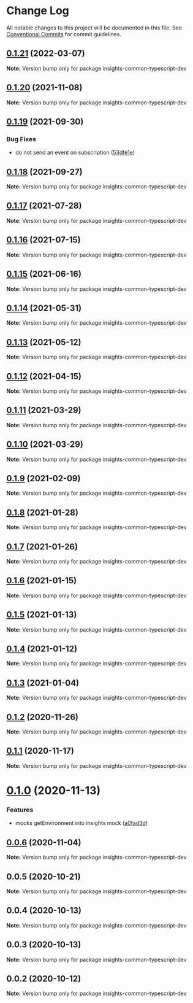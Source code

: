 # Change Log

All notable changes to this project will be documented in this file.
See [Conventional Commits](https://conventionalcommits.org) for commit guidelines.

## [0.1.21](https://github.com/RedHatInsights/insights-common-typescript/compare/insights-common-typescript-dev@0.1.20...insights-common-typescript-dev@0.1.21) (2022-03-07)

**Note:** Version bump only for package insights-common-typescript-dev





## [0.1.20](https://github.com/RedHatInsights/insights-common-typescript/compare/insights-common-typescript-dev@0.1.19...insights-common-typescript-dev@0.1.20) (2021-11-08)

**Note:** Version bump only for package insights-common-typescript-dev





## [0.1.19](https://github.com/RedHatInsights/insights-common-typescript/compare/insights-common-typescript-dev@0.1.18...insights-common-typescript-dev@0.1.19) (2021-09-30)


### Bug Fixes

* do not send an event on subscription ([53dfe1e](https://github.com/RedHatInsights/insights-common-typescript/commit/53dfe1ef8b40e2f0da7ea9ba1db01adc5cc256d2))





## [0.1.18](https://github.com/RedHatInsights/insights-common-typescript/compare/insights-common-typescript-dev@0.1.17...insights-common-typescript-dev@0.1.18) (2021-09-27)

**Note:** Version bump only for package insights-common-typescript-dev





## [0.1.17](https://github.com/RedHatInsights/insights-common-typescript/compare/insights-common-typescript-dev@0.1.16...insights-common-typescript-dev@0.1.17) (2021-07-28)

**Note:** Version bump only for package insights-common-typescript-dev





## [0.1.16](https://github.com/RedHatInsights/insights-common-typescript/compare/insights-common-typescript-dev@0.1.15...insights-common-typescript-dev@0.1.16) (2021-07-15)

**Note:** Version bump only for package insights-common-typescript-dev





## [0.1.15](https://github.com/RedHatInsights/insights-common-typescript/compare/insights-common-typescript-dev@0.1.14...insights-common-typescript-dev@0.1.15) (2021-06-16)

**Note:** Version bump only for package insights-common-typescript-dev





## [0.1.14](https://github.com/RedHatInsights/insights-common-typescript/compare/insights-common-typescript-dev@0.1.13...insights-common-typescript-dev@0.1.14) (2021-05-31)

**Note:** Version bump only for package insights-common-typescript-dev





## [0.1.13](https://github.com/RedHatInsights/insights-common-typescript/compare/insights-common-typescript-dev@0.1.12...insights-common-typescript-dev@0.1.13) (2021-05-12)

**Note:** Version bump only for package insights-common-typescript-dev





## [0.1.12](https://github.com/RedHatInsights/insights-common-typescript/compare/insights-common-typescript-dev@0.1.11...insights-common-typescript-dev@0.1.12) (2021-04-15)

**Note:** Version bump only for package insights-common-typescript-dev





## [0.1.11](https://github.com/RedHatInsights/insights-common-typescript/compare/insights-common-typescript-dev@0.1.10...insights-common-typescript-dev@0.1.11) (2021-03-29)

**Note:** Version bump only for package insights-common-typescript-dev





## [0.1.10](https://github.com/RedHatInsights/insights-common-typescript/compare/insights-common-typescript-dev@0.1.9...insights-common-typescript-dev@0.1.10) (2021-03-29)

**Note:** Version bump only for package insights-common-typescript-dev





## [0.1.9](https://github.com/RedHatInsights/insights-common-typescript/compare/insights-common-typescript-dev@0.1.8...insights-common-typescript-dev@0.1.9) (2021-02-09)

**Note:** Version bump only for package insights-common-typescript-dev





## [0.1.8](https://github.com/RedHatInsights/insights-common-typescript/compare/insights-common-typescript-dev@0.1.7...insights-common-typescript-dev@0.1.8) (2021-01-28)

**Note:** Version bump only for package insights-common-typescript-dev





## [0.1.7](https://github.com/RedHatInsights/insights-common-typescript/compare/insights-common-typescript-dev@0.1.6...insights-common-typescript-dev@0.1.7) (2021-01-26)

**Note:** Version bump only for package insights-common-typescript-dev





## [0.1.6](https://github.com/RedHatInsights/insights-common-typescript/compare/insights-common-typescript-dev@0.1.5...insights-common-typescript-dev@0.1.6) (2021-01-15)

**Note:** Version bump only for package insights-common-typescript-dev





## [0.1.5](https://github.com/RedHatInsights/insights-common-typescript/compare/insights-common-typescript-dev@0.1.4...insights-common-typescript-dev@0.1.5) (2021-01-13)

**Note:** Version bump only for package insights-common-typescript-dev





## [0.1.4](https://github.com/RedHatInsights/insights-common-typescript/compare/insights-common-typescript-dev@0.1.3...insights-common-typescript-dev@0.1.4) (2021-01-12)

**Note:** Version bump only for package insights-common-typescript-dev





## [0.1.3](https://github.com/RedHatInsights/insights-common-typescript/compare/insights-common-typescript-dev@0.1.2...insights-common-typescript-dev@0.1.3) (2021-01-04)

**Note:** Version bump only for package insights-common-typescript-dev





## [0.1.2](https://github.com/RedHatInsights/insights-common-typescript/compare/insights-common-typescript-dev@0.1.1...insights-common-typescript-dev@0.1.2) (2020-11-26)

**Note:** Version bump only for package insights-common-typescript-dev





## [0.1.1](https://github.com/RedHatInsights/insights-common-typescript/compare/insights-common-typescript-dev@0.1.0...insights-common-typescript-dev@0.1.1) (2020-11-17)

**Note:** Version bump only for package insights-common-typescript-dev





# [0.1.0](https://github.com/RedHatInsights/insights-common-typescript/compare/insights-common-typescript-dev@0.0.6...insights-common-typescript-dev@0.1.0) (2020-11-13)


### Features

* mocks getEnvironment into insights mock ([a0fad3d](https://github.com/RedHatInsights/insights-common-typescript/commit/a0fad3def8dbcac6d98a93758a84db250609f9c6))





## [0.0.6](https://github.com/RedHatInsights/insights-common-typescript/compare/insights-common-typescript-dev@0.0.5...insights-common-typescript-dev@0.0.6) (2020-11-04)

**Note:** Version bump only for package insights-common-typescript-dev





## 0.0.5 (2020-10-21)

**Note:** Version bump only for package insights-common-typescript-dev





## 0.0.4 (2020-10-13)

**Note:** Version bump only for package insights-common-typescript-dev





## 0.0.3 (2020-10-13)

**Note:** Version bump only for package insights-common-typescript-dev





## 0.0.2 (2020-10-12)

**Note:** Version bump only for package insights-common-typescript-dev
